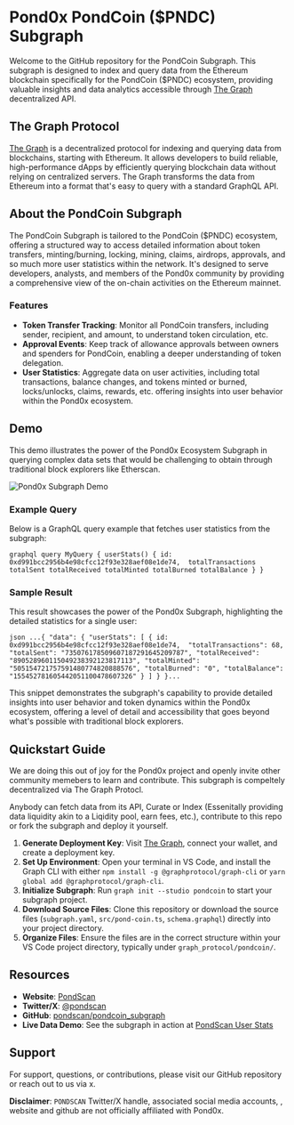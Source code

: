 # Pond0x PondCoin ($PNDC) Subgraph

Welcome to the GitHub repository for the PondCoin Subgraph. This subgraph is designed to index and query data from the Ethereum blockchain specifically for the PondCoin ($PNDC) ecosystem, providing valuable insights and data analytics accessible through [The Graph](https://thegraph.com) decentralized API.

## The Graph Protocol

[The Graph](https://thegraph.com) is a decentralized protocol for indexing and querying data from blockchains, starting with Ethereum. It allows developers to build reliable, high-performance dApps by efficiently querying blockchain data without relying on centralized servers. The Graph transforms the data from Ethereum into a format that's easy to query with a standard GraphQL API.

## About the PondCoin Subgraph

The PondCoin Subgraph is tailored to the PondCoin ($PNDC) ecosystem, offering a structured way to access detailed information about token transfers, minting/burning, locking, mining, claims, airdrops, approvals, and so much more user statistics within the network. It's designed to serve developers, analysts, and members of the Pond0x community by providing a comprehensive view of the on-chain activities on the Ethereum mainnet.

### Features

- **Token Transfer Tracking**: Monitor all PondCoin transfers, including sender, recipient, and amount, to understand token circulation, etc.
- **Approval Events**: Keep track of allowance approvals between owners and spenders for PondCoin, enabling a deeper understanding of token delegation.
- **User Statistics**: Aggregate data on user activities, including total transactions, balance changes, and tokens minted or burned, locks/unlocks, claims, rewards, etc. offering insights into user behavior within the Pond0x ecosystem.

## Demo

This demo illustrates the power of the Pond0x Ecosystem Subgraph in querying complex data sets that would be challenging to obtain through traditional block explorers like Etherscan.

![Pond0x Subgraph Demo](https://i.postimg.cc/PJ9wF1M8/Screenshot-2024-02-12-221945.png)

### Example Query

Below is a GraphQL query example that fetches user statistics from the subgraph:

``graphql
query MyQuery {
  userStats() {
    id: 0xd991bcc2956b4e98cfcc12f93e328aef08e1de74, 
    totalTransactions
    totalSent
    totalReceived
    totalMinted
    totalBurned
    totalBalance
  }
}
``

### Sample Result

This result showcases the power of the Pond0x Subgraph, highlighting the detailed statistics for a single user:

``json
...{
  "data": {
    "userStats": [
      {
        id: 0xd991bcc2956b4e98cfcc12f93e328aef08e1de74, 
        "totalTransactions": 68,
        "totalSent": "735076178509607187291645209787",
        "totalReceived": "890528960115049238392123817113",
        "totalMinted": "505154721757591480774820888576",
        "totalBurned": "0",
        "totalBalance": "155452781605442051100478607326"
      }
    ]
  }
}...
``

This snippet demonstrates the subgraph's capability to provide detailed insights into user behavior and token dynamics within the Pond0x ecosystem, offering a level of detail and accessibility that goes beyond what's possible with traditional block explorers.



## Quickstart Guide

We are doing this out of joy for the Pond0x project and openly invite other community memebers to learn and contribute. This subgraph is compeltely decentralized via The Graph Protocl.

Anybody can fetch data from its API, Curate or Index (Essenitally providing data liquidity akin to a Liqidity pool, earn fees, etc.), contribute to this repo or fork the subgraph and deploy it yourself.

1. **Generate Deployment Key**: Visit [The Graph](https://thegraph.com), connect your wallet, and create a deployment key.
2. **Set Up Environment**: Open your terminal in VS Code, and install the Graph CLI with either `npm install -g @graphprotocol/graph-cli` or `yarn global add @graphprotocol/graph-cli`.
3. **Initialize Subgraph**: Run `graph init --studio pondcoin` to start your subgraph project.
4. **Download Source Files**: Clone this repository or download the source files (`subgraph.yaml`, `src/pond-coin.ts`, `schema.graphql`) directly into your project directory.
5. **Organize Files**: Ensure the files are in the correct structure within your VS Code project directory, typically under `graph_protocol/pondcoin/`.

## Resources

- **Website**: [PondScan](https://www.pondscan.com)
- **Twitter/X**: [@pondscan](https://x.com/pondscan)
- **GitHub**: [pondscan/pondcoin_subgraph](https://github.com/pondscan/pondcoin_subgraph)
- **Live Data Demo**: See the subgraph in action at [PondScan User Stats](http://www.pondscan.com/userstats)

## Support

For support, questions, or contributions, please visit our GitHub repository or reach out to us via x.

**Disclaimer**: `PONDSCAN` Twitter/X handle, associated social media accounts, , website and github are not officially affiliated with Pond0x.
